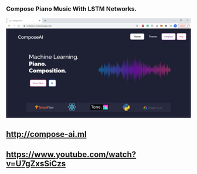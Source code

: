 ### Compose Piano Music With LSTM Networks.

![Screenshot](Demo.JPG)

## http://compose-ai.ml

## https://www.youtube.com/watch?v=U7gZxsSiCzs
